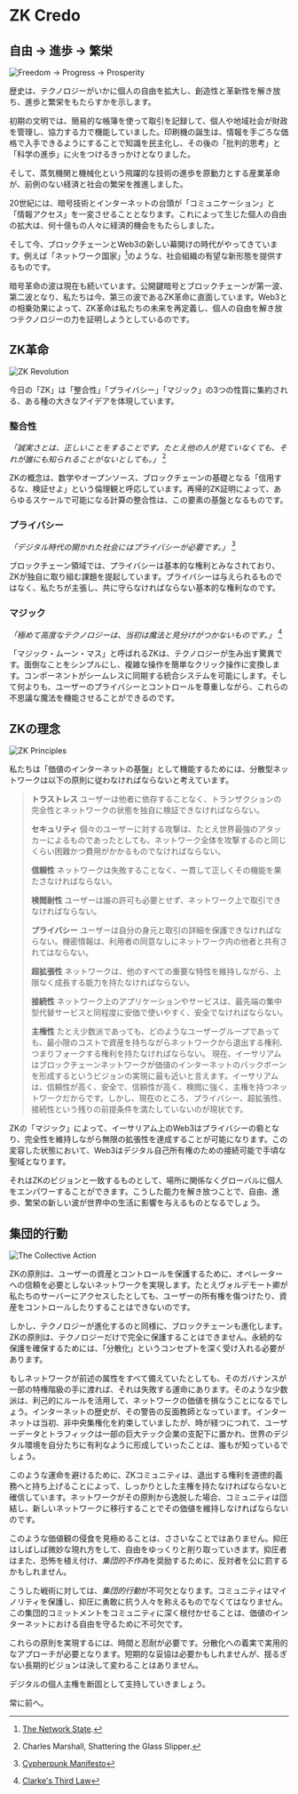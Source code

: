 # ZK Credo

## 自由 → 進歩 → 繁栄

![Freedom → Progress → Prosperity](freedom-progress-prosperity.jpeg)

歴史は、テクノロジーがいかに個人の自由を拡大し、創造性と革新性を解き放ち、進歩と繁栄をもたらすかを示します。

初期の文明では、簡易的な帳簿を使って取引を記録して、個人や地域社会が財政を管理し、協力する力で機能していました。印刷機の誕生は、情報を手ごろな価格で入手できるようにすることで知識を民主化し、その後の「批判的思考」と「科学の進歩」に火をつけるきっかけとなりました。

そして、蒸気機関と機械化という飛躍的な技術の進歩を原動力とする産業革命が、前例のない経済と社会の繁栄を推進しました。

20世紀には、暗号技術とインターネットの台頭が「コミュニケーション」と「情報アクセス」を一変させることとなります。これによって生じた個人の自由の拡大は、何十億もの人々に経済的機会をもたらしました。

そして今、ブロックチェーンとWeb3の新しい幕開けの時代がやってきています。例えば「ネットワーク国家」[^1]のような、社会組織の有望な新形態を提供するものです。

暗号革命の波は現在も続いています。公開鍵暗号とブロックチェーンが第一波、第二波となり、私たちは今、第三の波であるZK革命に直面しています。Web3との相乗効果によって、ZK革命は私たちの未来を再定義し、個人の自由を解き放つテクノロジーの力を証明しようとしているのです。

## ZK革命

![ZK Revolution](zk-revolution.jpeg)

今日の「ZK」は「整合性」「プライバシー」「マジック」の3つの性質に集約される、ある種の大きなアイデアを体現しています。

### 整合性

*「誠実さとは、正しいことをすることです。たとえ他の人が見ていなくても、それが誰にも知られることがないとしても。」* [^3] 

ZKの概念は、数学やオープンソース、ブロックチェーンの基礎となる「信用するな、検証せよ」という倫理観と呼応しています。再帰的ZK証明によって、あらゆるスケールで可能になる計算の整合性は、この要素の基盤となるものです。

### プライバシー

*「デジタル時代の開かれた社会にはプライバシーが必要です。」* [^4]

ブロックチェーン領域では、プライバシーは基本的な権利とみなされており、ZKが独自に取り組む課題を提起しています。プライバシーは与えられるものではなく、私たちが主張し、共に守らなければならない基本的な権利なのです。

### マジック

*「極めて高度なテクノロジーは、当初は魔法と見分けがつかないものです。」* [^5]

「マジック・ムーン・マス」と呼ばれるZKは、テクノロジーが生み出す驚異です。面倒なことをシンプルにし、複雑な操作を簡単なクリック操作に変換します。コンポーネントがシームレスに同期する統合システムを可能にします。そして何よりも、ユーザーのプライバシーとコントロールを尊重しながら、これらの不思議な魔法を機能させることができるのです。

## ZKの理念

![ZK Principles](zk-principles.jpeg)

私たちは「価値のインターネットの基盤」として機能するためには、分散型ネットワークは以下の原則に従わなければならないと考えています。

> **トラストレス** ユーザーは他者に依存することなく、トランザクションの完全性とネットワークの状態を独自に検証できなければならない。
> 
> **セキュリティ** 個々のユーザーに対する攻撃は、たとえ世界最強のアタッカーによるものであったとしても、ネットワーク全体を攻撃するのと同じくらい困難かつ費用がかかるものでなければならない。
> 
> **信頼性** ネットワークは失敗することなく、一貫して正しくその機能を果たさなければならない。
> 
> **検閲耐性** ユーザーは誰の許可も必要とせず、ネットワーク上で取引できなければならない。
> 
> **プライバシー** ユーザーは自分の身元と取引の詳細を保護できなければならない。機密情報は、利用者の同意なしにネットワーク内の他者と共有されてはならない。
> 
> **超拡張性** ネットワークは、他のすべての重要な特性を維持しながら、上限なく成長する能力を持たなければならない。
> 
> **接続性** ネットワーク上のアプリケーションやサービスは、最先端の集中型代替サービスと同程度に安価で使いやすく、安全でなければならない。
> 
> **主権性** たとえ少数派であっても、どのようなユーザーグループであっても、最小限のコストで資産を持ちながらネットワークから退出する権利、つまりフォークする権利を持たなければならない。
現在、イーサリアムはブロックチェーンネットワークが価値のインターネットのバックボーンを形成するというビジョンの実現に最も近いと言えます。イーサリアムは、信頼性が高く、安全で、信頼性が高く、検閲に強く、主権を持つネットワークだからです。しかし、現在のところ、プライバシー、超拡張性、接続性という残りの前提条件を満たしていないのが現状です。

ZKの「マジック」によって、イーサリアム上のWeb3はプライバシーの砦となり、完全性を維持しながら無限の拡張性を達成することが可能になります。この変容した状態において、Web3はデジタル自己所有権のための接続可能で手頃な聖域となります。

それはZKのビジョンと一致するものとして、場所に関係なくグローバルに個人をエンパワーすることができます。こうした能力を解き放つことで、自由、進歩、繁栄の新しい波が世界中の生活に影響を与えるものとなるでしょう。

## 集団的行動

![The Collective Action](the-collective-action.jpeg)

ZKの原則は、ユーザーの資産とコントロールを保護するために、オペレーターへの信頼を必要としないネットワークを実現します。たとえヴォルデモート卿が私たちのサーバーにアクセスしたとしても、ユーザーの所有権を傷つけたり、資産をコントロールしたりすることはできないのです。

しかし、テクノロジーが進化するのと同様に、ブロックチェーンも進化します。ZKの原則は、テクノロジーだけで完全に保護することはできません。永続的な保護を確保するためには、「分散化」というコンセプトを深く受け入れる必要があります。

もしネットワークが前述の属性をすべて備えていたとしても、そのガバナンスが一部の特権階級の手に渡れば、それは失敗する運命にあります。そのような少数派は、利己的にルールを活用して、ネットワークの価値を損なうことになるでしょう。インターネットの歴史が、その警告の反面教師となっています。インターネットは当初、非中央集権化を約束していましたが、時が経つにつれて、ユーザーデータとトラフィックは一部の巨大テック企業の支配下に置かれ、世界のデジタル環境を自分たちに有利なように形成していったことは、誰もが知っているでしょう。

このような運命を避けるために、ZKコミュニティは、退出する権利を道徳的義務へと持ち上げることによって、しっかりとした主権を持たなければならないと確信しています。ネットワークがその原則から逸脱した場合、コミュニティは団結し、新しいネットワークに移行することでその価値を維持しなければならないのです。

このような価値観の侵食を見極めることは、ささいなことではありません。抑圧はしばしば微妙な現れ方をして、自由をゆっくりと削り取っていきます。抑圧者はまた、恐怖を植え付け、*集団的不作為*を奨励するために、反対者を公に罰するかもしれません。

こうした戦術に対しては、*集団的行動*が不可欠となります。コミュニティはマイノリティを保護し、抑圧に勇敢に抗う人々を称えるものでなくてはなりません。この集団的コミットメントをコミュニティに深く根付かせることは、価値のインターネットにおける自由を守るために不可欠です。

これらの原則を実現するには、時間と忍耐が必要です。分散化への着実で実用的なアプローチが必要となります。短期的な妥協は必要かもしれませんが、揺るぎない長期的ビジョンは決して変わることはありません。

デジタルの個人主権を断固として支持していきましょう。

常に前へ。

[^1]: [The Network State](https://thenetworkstate.com/the-network-state-in-one-sentence).
[^2]: [Zipped by Kryptography](https://twitter.com/vitalikbuterin/status/1309298689156866048)
[^3]: Charles Marshall, Shattering the Glass Slipper.
[^4]: [Cypherpunk Manifesto](https://nakamotoinstitute.org/static/docs/cypherpunk-manifesto.txt)
[^5]: [Clarke's Third Law](https://en.wikipedia.org/wiki/Clarke%27s_three_laws)
